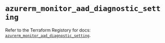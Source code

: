 # `azurerm_monitor_aad_diagnostic_setting`

Refer to the Terraform Registory for docs: [`azurerm_monitor_aad_diagnostic_setting`](https://www.terraform.io/docs/providers/azurerm/r/monitor_aad_diagnostic_setting).
